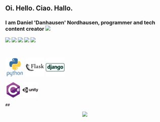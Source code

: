 ## Oi. Hello. Ciao. Hallo. 
### I am Daniel '**Danhausen**' Nordhausen, programmer and tech content creator <img src="https://media.giphy.com/media/hvRJCLFzcasrR4ia7z/giphy.gif" width="25px">

<div> 
  <a href="https://www.youtube.com/channel/UCa0RO4lMRS4rE7Sd8qYXlqw" target="_blank"><img src="https://img.shields.io/badge/YouTube-FF0000?style=for-the-badge&logo=youtube&logoColor=white" target="_blank"></a>
  <a href="https://www.instagram.com/dan.hausen/" target="_blank"><img src="https://img.shields.io/badge/-Instagram-%23E4405F?style=for-the-badge&logo=instagram&logoColor=white" target="_blank"></a>
  <a href="https://twitter.com/Danhausen1" target="_blank"><img src="https://img.shields.io/badge/Twitter-1DA1F2?style=for-the-badge&logo=twitter&logoColor=white target="_blank"></a>
  <a href="https://www.linkedin.com/in/danielnordhausen/" target="_blank"><img src="https://img.shields.io/badge/LinkedIn-0077B5?style=for-the-badge&logo=linkedin&logoColor=white" target="_blank"></a>
  <a href = "mailto:danhausen@vivaldi.net"><img src="https://img.shields.io/badge/-Email-%23333?style=for-the-badge&logo=email&logoColor=white" target="_blank"></a>
</div>

##

<div style="display: inline_block"><br>
  <img align="center" alt="Danhausen-Python" height="60" width="60" src="https://github.com/devicons/devicon/blob/master/icons/python/python-original-wordmark.svg">
  <img align="center" alt="Danhausen-Flask" height="60" width="60" src="https://github.com/devicons/devicon/blob/master/icons/flask/flask-original-wordmark.svg">
  <img align="center" alt="Danhausen-Django" height="60" width="60" src="https://github.com/devicons/devicon/blob/master/icons/django/django-line.svg">
  <br><br>
  <img align="center" alt="Danhausen-Csharp" height="50" width="50" src="https://github.com/devicons/devicon/blob/master/icons/csharp/csharp-original.svg">
  <img align="center" alt="Danhausen-Unity" height="50" width="50" src="https://github.com/devicons/devicon/blob/master/icons/unity/unity-original-wordmark.svg"> 
</div>

    ##

<div align="center">
  <a href="https://github.com/danhausen">
  <img height="180em" src="https://github-readme-stats.vercel.app/api?username=danhausen&show_icons=true&theme=dracula&include_all_commits=true&count_private=true"/>
</div>
